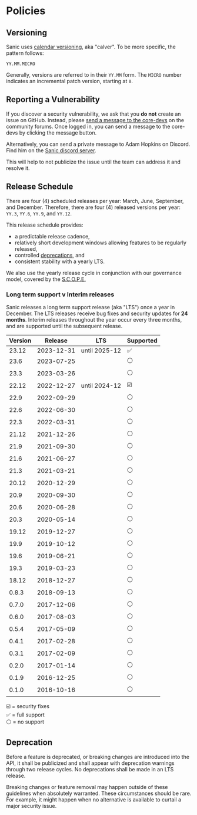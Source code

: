 # Policies

## Versioning

Sanic uses [calendar versioning](https://calver.org/), aka "calver". To be more specific, the pattern follows:

```
YY.MM.MICRO
```

Generally, versions are referred to in their ``YY.MM`` form. The `MICRO` number indicates an incremental patch version, starting at `0`.

## Reporting a Vulnerability

If you discover a security vulnerability, we ask that you **do not** create an issue on GitHub. Instead, please [send a message to the core-devs](https://community.sanicframework.org/g/core-devs) on the community forums. Once logged in, you can send a message to the core-devs by clicking the message button.

Alternatively, you can send a private message to Adam Hopkins on Discord. Find him on the [Sanic discord server](https://discord.gg/FARQzAEMAA).

This will help to not publicize the issue until the team can address it and resolve it.

## Release Schedule

There are four (4) scheduled releases per year: March, June, September, and December. Therefore, there are four (4) released versions per year: `YY.3`, `YY.6`, `YY.9`, and `YY.12`. 

This release schedule provides:

- a predictable release cadence,
- relatively short development windows allowing features to be regularly released,
- controlled [deprecations](#deprecation), and
- consistent stability with a yearly LTS.

We also use the yearly release cycle in conjunction with our governance model, covered by the [S.C.O.P.E.](./scope.md)

### Long term support v Interim releases

Sanic releases a long term support release (aka "LTS") once a year in December. The LTS releases receive bug fixes and security updates for **24 months**. Interim releases throughout the year occur every three months, and are supported until the subsequent release.

| Version | Release    | LTS           | Supported       |
|---------|------------|---------------|-----------------|
| 23.12   | 2023-12-31 | until 2025-12 | ✅              |
| 23.6    | 2023-07-25 |               | ⚪              |
| 23.3    | 2023-03-26 |               | ⚪              |
| 22.12   | 2022-12-27 | until 2024-12 | ☑️               |
| 22.9    | 2022-09-29 |               | ⚪              |
| 22.6    | 2022-06-30 |               | ⚪              |
| 22.3    | 2022-03-31 |               | ⚪              |
| 21.12   | 2021-12-26 |               | ⚪              |
| 21.9    | 2021-09-30 |               | ⚪              |
| 21.6    | 2021-06-27 |               | ⚪              |
| 21.3    | 2021-03-21 |               | ⚪              |
| 20.12   | 2020-12-29 |               | ⚪              |
| 20.9    | 2020-09-30 |               | ⚪              |
| 20.6    | 2020-06-28 |               | ⚪              |
| 20.3    | 2020-05-14 |               | ⚪              |
| 19.12   | 2019-12-27 |               | ⚪              |
| 19.9    | 2019-10-12 |               | ⚪              |
| 19.6    | 2019-06-21 |               | ⚪              |
| 19.3    | 2019-03-23 |               | ⚪              |
| 18.12   | 2018-12-27 |               | ⚪              |
| 0.8.3   | 2018-09-13 |               | ⚪              |
| 0.7.0   | 2017-12-06 |               | ⚪              |
| 0.6.0   | 2017-08-03 |               | ⚪              |
| 0.5.4   | 2017-05-09 |               | ⚪              |
| 0.4.1   | 2017-02-28 |               | ⚪              |
| 0.3.1   | 2017-02-09 |               | ⚪              |
| 0.2.0   | 2017-01-14 |               | ⚪              |
| 0.1.9   | 2016-12-25 |               | ⚪              |
| 0.1.0   | 2016-10-16 |               | ⚪              |

☑️ = security fixes  
✅ = full support  
⚪ = no support

## Deprecation

Before a feature is deprecated, or breaking changes are introduced into the API, it shall be publicized and shall appear with deprecation warnings through two release cycles. No deprecations shall be made in an LTS release.

Breaking changes or feature removal may happen outside of these guidelines when absolutely warranted. These circumstances should be rare. For example, it might happen when no alternative is available to curtail a major security issue.
